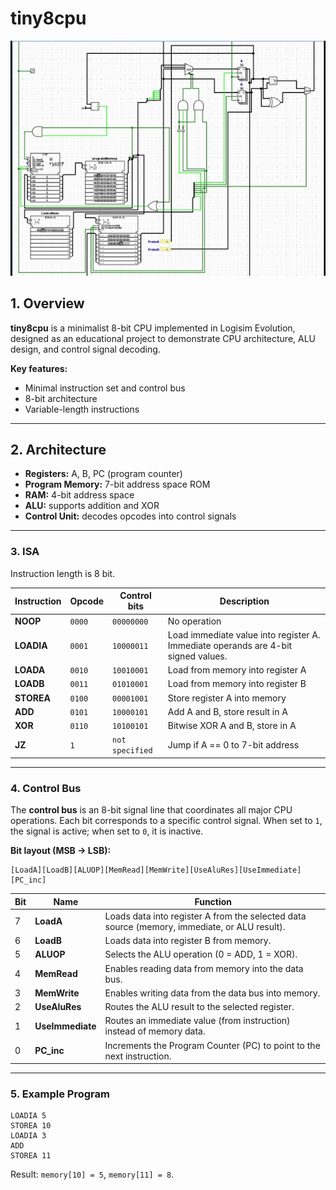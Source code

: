 # tiny8cpu

![Demonstration](img/demo.gif)

## 1. Overview

**tiny8cpu** is a minimalist 8-bit CPU implemented in Logisim Evolution, designed as an educational project to demonstrate CPU architecture, ALU design, and control signal decoding.

**Key features:**

* Minimal instruction set and control bus
* 8-bit architecture
* Variable-length instructions

---

## 2. Architecture

* **Registers:** A, B, PC (program counter)
* **Program Memory:** 7-bit address space ROM
* **RAM:** 4-bit address space 
* **ALU:** supports addition and XOR
* **Control Unit:** decodes opcodes into control signals

---

### 3. ISA 

Instruction length is 8 bit. 

| Instruction | Opcode     | Control bits | Description                          |
| ----------- | ---------- | ------------ | ------------------------------------ |
| **NOOP**    | `0000`     | `00000000`   | No operation                         |
| **LOADIA**  | `0001`     | `10000011`   | Load immediate value into register A. Immediate operands are 4-bit signed values. |
| **LOADA**   | `0010`     | `10010001`   | Load from memory into register A     |
| **LOADB**   | `0011`     | `01010001`   | Load from memory into register B     |
| **STOREA**  | `0100`     | `00001001`   | Store register A into memory         |
| **ADD**     | `0101`     | `10000101`   | Add A and B, store result in A       |
| **XOR**     | `0110`     | `10100101`   | Bitwise XOR A and B, store in A      |
| **JZ**      | `1` | `not specified`     | Jump if A == 0 to 7-bit address      |

---

### 4. Control Bus

The **control bus** is an 8-bit signal line that coordinates all major CPU operations.
Each bit corresponds to a specific control signal. When set to `1`, the signal is active; when set to `0`, it is inactive.

**Bit layout (MSB → LSB):**

```
[LoadA][LoadB][ALUOP][MemRead][MemWrite][UseAluRes][UseImmediate][PC_inc]
```

| Bit | Name             | Function                                                                                     |
| --- | ---------------- | -------------------------------------------------------------------------------------------- |
| 7   | **LoadA**        | Loads data into register A from the selected data source (memory, immediate, or ALU result). |
| 6   | **LoadB**        | Loads data into register B from memory.                                                      |
| 5   | **ALUOP**        | Selects the ALU operation (0 = ADD, 1 = XOR).                                                |
| 4   | **MemRead**      | Enables reading data from memory into the data bus.                                          |
| 3   | **MemWrite**     | Enables writing data from the data bus into memory.                                          |
| 2   | **UseAluRes**    | Routes the ALU result to the selected register.                                              |
| 1   | **UseImmediate** | Routes an immediate value (from instruction) instead of memory data.                         |
| 0   | **PC\_inc**      | Increments the Program Counter (PC) to point to the next instruction.                        |

---

### 5. Example Program

```
LOADIA 5
STOREA 10
LOADIA 3
ADD
STOREA 11
```

Result: `memory[10] = 5`, `memory[11] = 8`.